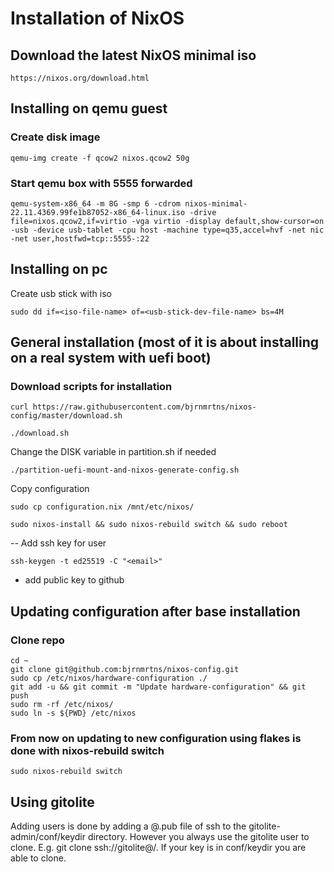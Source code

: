 # Installation of NixOS

## Download the latest NixOS minimal iso
```
https://nixos.org/download.html
```

## Installing on qemu guest

### Create disk image
```
qemu-img create -f qcow2 nixos.qcow2 50g
```

### Start qemu box with 5555 forwarded
```
qemu-system-x86_64 -m 8G -smp 6 -cdrom nixos-minimal-22.11.4369.99fe1b87052-x86_64-linux.iso -drive file=nixos.qcow2,if=virtio -vga virtio -display default,show-cursor=on -usb -device usb-tablet -cpu host -machine type=q35,accel=hvf -net nic -net user,hostfwd=tcp::5555-:22
```

## Installing on pc
Create usb stick with iso
```
sudo dd if=<iso-file-name> of=<usb-stick-dev-file-name> bs=4M
```

## General installation (most of it is about installing on a real system with uefi boot)
### Download scripts for installation
```
curl https://raw.githubusercontent.com/bjrnmrtns/nixos-config/master/download.sh
```
```
./download.sh
```
Change the DISK variable in partition.sh if needed
```
./partition-uefi-mount-and-nixos-generate-config.sh

```
Copy configuration
```
sudo cp configuration.nix /mnt/etc/nixos/
```

```
sudo nixos-install && sudo nixos-rebuild switch && sudo reboot
```

-- Add ssh key for user
```
ssh-keygen -t ed25519 -C "<email>"
```
- add public key to github


## Updating configuration after base installation
### Clone repo
```
cd ~
git clone git@github.com:bjrnmrtns/nixos-config.git
sudo cp /etc/nixos/hardware-configuration ./
git add -u && git commit -m "Update hardware-configuration" && git push
sudo rm -rf /etc/nixos/
sudo ln -s ${PWD} /etc/nixos
```

### From now on updating to new configuration using flakes is done with nixos-rebuild switch 
```
sudo nixos-rebuild switch
```

## Using gitolite
Adding users is done by adding a <username>@<does not matter hostname>.pub file of ssh to the gitolite-admin/conf/keydir directory.
However you always use the gitolite user to clone. E.g. git clone ssh://gitolite@<ip-address>/<repo-name>.
If your key is in conf/keydir you are able to clone.

